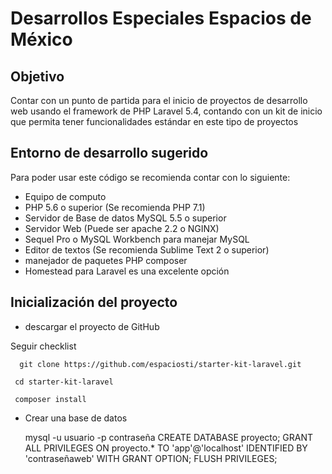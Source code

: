 # Desarrollos Especiales Espacios de México

## Objetivo
Contar con un punto de partida para el inicio de proyectos de desarrollo web usando el framework de PHP Laravel 5.4, contando con un kit de inicio que permita tener funcionalidades estándar en este tipo de proyectos

## Entorno de desarrollo sugerido
Para poder usar este código se recomienda contar con lo siguiente:

* Equipo de computo 
* PHP 5.6 o superior (Se recomienda PHP 7.1)
* Servidor de Base de datos MySQL 5.5 o superior
* Servidor Web (Puede ser apache 2.2 o NGINX)
* Sequel Pro o MySQL Workbench para manejar MySQL
* Editor de textos (Se recomienda Sublime Text 2 o superior)
* manejador de paquetes PHP composer
* Homestead para Laravel es una excelente opción

## Inicialización del proyecto

* descargar el proyecto de GitHub

Seguir checklist

      git clone https://github.com/espaciosti/starter-kit-laravel.git
      
     cd starter-kit-laravel
     
     composer install
     
     
 
 * Crear una base de datos 

    mysql -u usuario -p contraseña
    CREATE DATABASE proyecto;
    GRANT ALL PRIVILEGES ON proyecto.* TO 'app'@'localhost' IDENTIFIED BY 'contraseñaweb' WITH GRANT OPTION;
    FLUSH PRIVILEGES;

